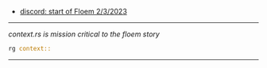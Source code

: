 
- [discord: start of Floem 2/3/2023](https://discord.com/channels/946858761413328946/1071098441289179267/1071099167058956399)

---

*context.rs is mission critical to the floem story*

```rust
rg context::
```
---
